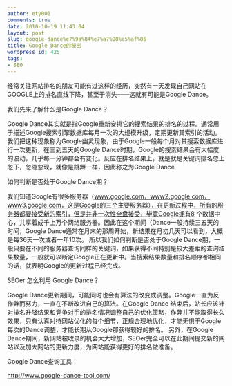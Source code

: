 ```yaml
---
author: ety001
comments: true
date: 2010-10-19 11:43:04
layout: post
slug: google-dance%e7%9a%84%e7%a7%98%e5%af%86
title: Google Dance的秘密
wordpress_id: 425
tags:
- SEO
---
```


经常关注网站排名的朋友可能有过这样的经历，突然有一天发现自己网站在GOOGLE上的排名直线下降，甚至于消失——这就有可能是Google Dance。

我们先来了解什么是Google Dance？

Google Dance其实就是指Google重新安排它的搜索结果的排名的过程。通常用于描述Google搜索引擎数据库每月一次的大规模升级，定期更新其索引的活动。
我们把这种现象称为Google幽灵现象，由于Google一般每个月对其搜索数据库进行一次更新，在三到五天的Google Dance时期，Google的搜索结果会有大幅度的波动，几乎每一分钟都会有变化。反应在排名结果上，就是就是关键词排名忽上忽下，忽隐忽现，就像是跳舞一样，因此称之为Google Dance

如何判断是否处于Google Dance期？

我们知道Google有很多服务器（www.google.com，www2.google.com，www3.google.com，这是Google的三个主要服务器），在更新过程中，所有的服务器都要接受新的索引，但是并非一次性全盘接受，毕竟Google拥有8 个数据中心，共享着成千上万个网络服务器。因此在这个期间（Dance一般持续三五天的时间，Google Dance通常在月末的那周开始，新结果在月初几天可以看到，大概是每36天一次或者一年10次。
所以我们如何判断是否处于Google Dance期，一般只要在不同的服务器查询同样的关键词，如果获得不同特别是较大差距的查询结果数量，一般就可以断定Google正在更新中。当搜索结果数量和排名顺序都相同的话，就表明Google的更新过程已经完成。

SEOer 怎么利用 Google Dance？

Google Dance更新期间，可能同时也会有算法的改变或调整。Google一直为反作弊而努力，一直在不断改进自己的算法。在Google Dance 结束后，站长应该针对排名升降结果和竞争对手的排名情况调整自己的优化策略，作弊并不能取得长久效果，只有认真对待网站优化的每个细节，正规合理地优化，才能无惧于Google每次的Dance调整，才能长期从Google那获得较好的排名。
另外，在Google Dance期间，新网站被收录的机会大大增加，SEOer完全可以在此期间提交新的网站以及加大网站的更新力度，为网站能获得更好的排名做准备。

Google Dance查询工具：

<http://www.google-dance-tool.com/>

